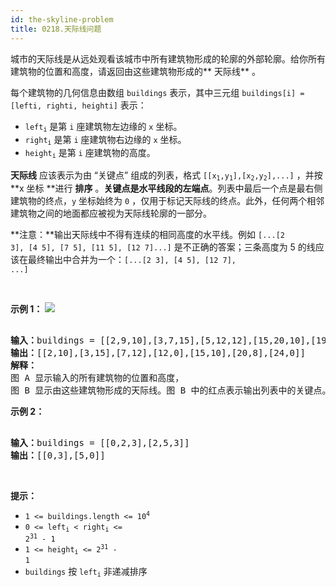 ```yaml
---
id: the-skyline-problem
title: 0218.天际线问题
---
```

城市的天际线是从远处观看该城市中所有建筑物形成的轮廓的外部轮廓。给你所有建筑物的位置和高度，请返回由这些建筑物形成的** 天际线** 。

每个建筑物的几何信息由数组 <code>buildings</code> 表示，其中三元组 <code>buildings[i] = [lefti, righti, heighti]</code> 表示：


- <code>left<sub>i</sub></code> 是第 <code>i</code> 座建筑物左边缘的 <code>x</code> 坐标。
- <code>right<sub>i</sub></code> 是第 <code>i</code> 座建筑物右边缘的 <code>x</code> 坐标。
- <code>height<sub>i</sub></code> 是第 <code>i</code> 座建筑物的高度。

**天际线** 应该表示为由 “关键点” 组成的列表，格式 <code>[[x<sub>1</sub>,y<sub>1</sub>],[x<sub>2</sub>,y<sub>2</sub>],...]</code> ，并按 **x 坐标 **进行 **排序** 。**关键点是水平线段的左端点**。列表中最后一个点是最右侧建筑物的终点，<code>y</code> 坐标始终为 <code>0</code> ，仅用于标记天际线的终点。此外，任何两个相邻建筑物之间的地面都应被视为天际线轮廓的一部分。

**注意：**输出天际线中不得有连续的相同高度的水平线。例如 <code>[...[2 3], [4 5], [7 5], [11 5], [12 7]...]</code> 是不正确的答案；三条高度为 5 的线应该在最终输出中合并为一个：<code>[...[2 3], [4 5], [12 7], ...]</code>

 

**示例 1：**
![](https://assets.leetcode.com/uploads/2020/12/01/merged.jpg)

<pre><br/><strong>输入：</strong>buildings = [[2,9,10],[3,7,15],[5,12,12],[15,20,10],[19,24,8]]<br/><strong>输出：</strong>[[2,10],[3,15],[7,12],[12,0],[15,10],[20,8],[24,0]]<br/><strong>解释：</strong><br/>图 A<strong> </strong>显示输入的所有建筑物的位置和高度，<br/>图 B 显示由这些建筑物形成的天际线。图 B 中的红点表示输出列表中的关键点。</pre>

**示例 2：**


<pre><br/><strong>输入：</strong>buildings = [[0,2,3],[2,5,3]]<br/><strong>输出：</strong>[[0,3],[5,0]]<br/></pre>

 

**提示：**


- <code>1 &lt;= buildings.length &lt;= 10<sup>4</sup></code>
- <code>0 &lt;= left<sub>i</sub> &lt; right<sub>i</sub> &lt;= 2<sup>31</sup> - 1</code>
- <code>1 &lt;= height<sub>i</sub> &lt;= 2<sup>31</sup> - 1</code>
- <code>buildings</code> 按 <code>left<sub>i</sub></code> 非递减排序
